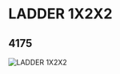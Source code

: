 # LADDER 1X2X2
## 4175
![LADDER 1X2X2](https://lc-www-live-s.legocdn.com/media/bricks/5/2/4100526.jpg)